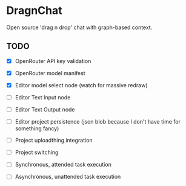 # DragnChat

Open source 'drag n drop' chat with graph-based context.

## TODO

- [x] OpenRouter API key validation
- [x] OpenRouter model manifest
- [x] Editor model select node (watch for massive redraw)
- [ ] Editor Text Input node
- [ ] Editor Text Output node
- [ ] Editor project persistence (json blob because I don't have time for something fancy)
- [ ] Project uploadthing integration
- [ ] Project switching
- [ ] Synchronous, attended task execution
- [ ] Asynchronous, unattended task execution

